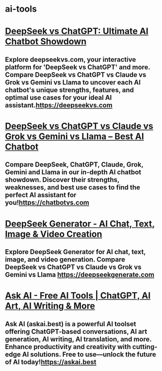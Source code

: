 # ai-tools


# [DeepSeek vs ChatGPT: Ultimate AI Chatbot Showdown](https://deepseekvs.com/)
## Explore deepseekvs.com, your interactive platform for 'DeepSeek vs ChatGPT' and more. Compare DeepSeek vs ChatGPT vs Claude vs Grok vs Gemini vs Llama to uncover each AI chatbot's unique strengths, features, and optimal use cases for your ideal AI assistant.https://deepseekvs.com

# [DeepSeek vs ChatGPT vs Claude vs Grok vs Gemini vs Llama – Best AI Chatbot ](https://chatbotvs.com/)
## Compare DeepSeek, ChatGPT, Claude, Grok, Gemini and Llama in our in-depth AI chatbot showdown. Discover their strengths, weaknesses, and best use cases to find the perfect AI assistant for you!https://chatbotvs.com

# [DeepSeek Generator - AI Chat, Text, Image & Video Creation ](https://deepseekgenerate.com/)
## Explore DeepSeek Generator for AI chat, text, image, and video generation. Compare DeepSeek vs ChatGPT vs Claude vs Grok vs Gemini vs Llama https://deepseekgenerate.com

# [Ask AI - Free AI Tools | ChatGPT, AI Art, AI Writing & More ](https://askai.best/)
## Ask AI (askai.best) is a powerful AI toolset offering ChatGPT-based conversations, AI art generation, AI writing, AI translation, and more. Enhance productivity and creativity with cutting-edge AI solutions. Free to use—unlock the future of AI today!https://askai.best
